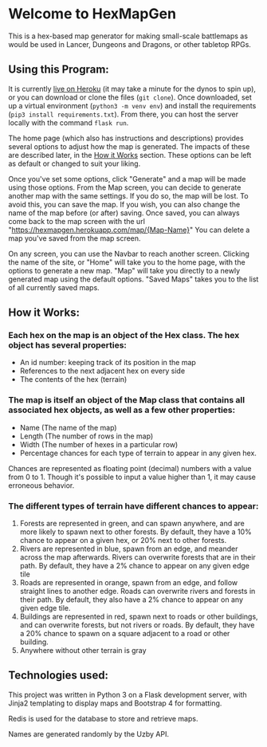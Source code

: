 # Welcome to HexMapGen

This is a hex-based map generator for making small-scale battlemaps as would be used in Lancer, Dungeons and Dragons, or other tabletop RPGs.

## Using this Program:

It is currently [live on Heroku](https://hexmapgen.herokuapp.com) (it may take a minute for the dynos to spin up), or you can download or clone the files (`git clone`).
Once downloaded, set up a virtual environment (`python3 -m venv env`) and install the requirements (`pip3 install requirements.txt`).
From there, you can host the server locally with the command `flask run`.

The home page (which also has instructions and descriptions) provides several options to adjust how the map is generated. The impacts of these are described later, in the [How it Works](#how-it-works) section. These options can be left as default or changed to suit your liking.

Once you've set some options, click "Generate" and a map will be made using those options.
From the Map screen, you can decide to generate another map with the same settings. If you do so, the map will be lost.
To avoid this, you can save the map. If you wish, you can also change the name of the map before (or after) saving.
Once saved, you can always come back to the map screen with the url "https://hexmapgen.herokuapp.com/map/{Map-Name}"
You can delete a map you've saved from the map screen.

On any screen, you can use the Navbar to reach another screen. Clicking the name of the site, or "Home" will take you to the home page, with the options to generate a new map. "Map" will take you directly to a newly generated map using the default options. "Saved Maps" takes you to the list of all currently saved maps.

## How it Works:

### Each hex on the map is an object of the Hex class. The hex object has several properties:

* An id number: keeping track of its position in the map
* References to the next adjacent hex on every side
* The contents of the hex (terrain)


### The map is itself an object of the Map class that contains all associated hex objects, as well as a few other properties:

* Name (The name of the map)
* Length (The number of rows in the map)
* Width (The number of hexes in a particular row)
* Percentage chances for each type of terrain to appear in any given hex.

Chances are represented as floating point (decimal) numbers with a value from 0 to 1.
Though it's possible to input a value higher than 1, it may cause erroneous behavior.

### The different types of terrain have different chances to appear:

1. Forests are represented in green, and can spawn anywhere, and are more likely to spawn next to other forests. By default, they have a 10% chance to appear on a given hex, or 20% next to other forests.
1. Rivers are represented in blue, spawn from an edge, and meander across the map afterwards. Rivers can overwrite forests that are in their path. By default, they have a 2% chance to appear on any given edge tile
1. Roads are represented in orange, spawn from an edge, and follow straight lines to another edge. Roads can overwrite rivers and forests in their path. By default, they also have a 2% chance to appear on any given edge tile.
1. Buildings are represented in red, spawn next to roads or other buildings, and can overwrite forests, but not rivers or roads. By default, they have a 20% chance to spawn on a square adjacent to a road or other building.
1. Anywhere without other terrain is gray

## Technologies used:

This project was written in Python 3 on a Flask development server, with Jinja2 templating to display maps and Bootstrap 4 for formatting.

Redis is used for the database to store and retrieve maps.

Names are generated randomly by the Uzby API.
